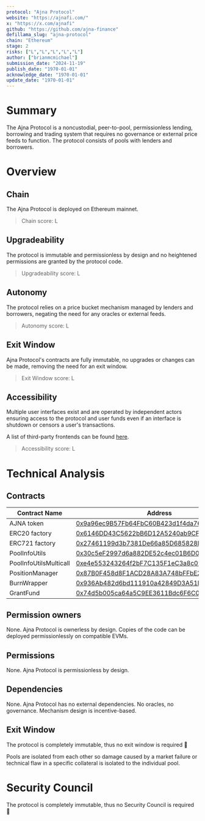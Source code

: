 ```yaml
---
protocol: "Ajna Protocol"
website: "https://ajnafi.com/"
x: "https://x.com/ajnafi"
github: "https://github.com/ajna-finance"
defillama_slug: "ajna-protocol"
chain: "Ethereum"
stage: 2
risks: ["L","L","L","L","L"]
author: ["brianmcmichael"]
submission_date: "2024-11-19"
publish_date: "1970-01-01"
acknowledge_date: "1970-01-01"
update_date: "1970-01-01"
---
```


# Summary

The Ajna Protocol is a noncustodial, peer-to-pool, permissionless lending, borrowing and trading system that requires no governance or external price feeds to function. The protocol consists of pools with lenders and borrowers.

# Overview

## Chain

The Ajna Protocol is deployed on Ethereum mainnet.

> Chain score: L

## Upgradeability

The protocol is immutable and permissionless by design and no heightened permissions are granted by the protocol code.

> Upgradeability score: L

## Autonomy

The protocol relies on a price bucket mechanism managed by lenders and borrowers, negating the need for any oracles or external feeds.

> Autonomy score: L

## Exit Window

Ajna Protocol's contracts are fully immutable, no upgrades or changes can be made, removing the need for an exit window.

> Exit Window score: L

## Accessibility

Multiple user interfaces exist and are operated by independent actors ensuring access to the protocol and user funds even if an interface is shutdown or censors a user's transactions.

A list of third-party frontends can be found [here](https://www.ajna.finance/).

> Accessibility score: L

# Technical Analysis

## Contracts

| Contract Name            | Address                                    |
| ------------------------ | ------------------------------------------ |
| AJNA token               | [0x9a96ec9B57Fb64FbC60B423d1f4da7691Bd35079](https://etherscan.io/address/0x9a96ec9B57Fb64FbC60B423d1f4da7691Bd35079)                     |
| ERC20 factory            | [0x6146DD43C5622bB6D12A5240ab9CF4de14eDC625](https://etherscan.io/address/0x6146DD43C5622bB6D12A5240ab9CF4de14eDC625)                     |
| ERC721 factory           | [0x27461199d3b7381De66a85D685828E967E35AF4c](https://etherscan.io/address/0x27461199d3b7381De66a85D685828E967E35AF4c)                     |
| PoolInfoUtils            | [0x30c5eF2997d6a882DE52c4ec01B6D0a5e5B4fAAE](https://etherscan.io/address/0x30c5eF2997d6a882DE52c4ec01B6D0a5e5B4fAAE)                     |
| PoolInfoUtilsMulticall   | [0xe4e553243264f2bF7C135F1eC3a8c09078731227](https://etherscan.io/address/0xe4e553243264f2bF7C135F1eC3a8c09078731227)                     |
| PositionManager          | [0x87B0F458d8F1ACD28A83A748bFFbE24bD6B701B1](https://etherscan.io/address/0x87B0F458d8F1ACD28A83A748bFFbE24bD6B701B1)                     |
| BurnWrapper              | [0x936Ab482d6bd111910a42849D3A51Ff80BB0A711](https://etherscan.io/address/0x936Ab482d6bd111910a42849D3A51Ff80BB0A711)                     |
| GrantFund                | [0x74d5b005ca64a5C9EE3611Bdc6F6C02D93C84b2f](https://etherscan.io/address/0x74d5b005ca64a5C9EE3611Bdc6F6C02D93C84b2f)                     |

## Permission owners

None. Ajna Protocol is ownerless by design. Copies of the code can be deployed permissionlessly on compatible EVMs.

## Permissions

None. Ajna Protocol is permissionless by design.

## Dependencies

None. Ajna Protocol has no external dependencies. No oracles, no governance. Mechanism design is incentive-based.

## Exit Window

The protocol is completely immutable, thus no exit window is required 🎉

Pools are isolated from each other so damage caused by a market failure or technical flaw in a specific collateral is isolated to the individual pool.

# Security Council

The protocol is completely immutable, thus no Security Council is required 🎉
